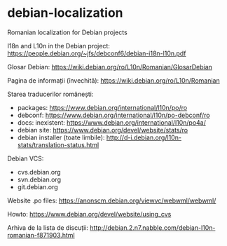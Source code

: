 # debian-localization
Romanian localization for Debian projects

I18n and L10n in the Debian project: https://people.debian.org/~jfs/debconf6/debian-i18n-l10n.pdf

Glosar Debian: https://wiki.debian.org/ro/L10n/Romanian/GlosarDebian

Pagina de informații (învechită): https://wiki.debian.org/ro/L10n/Romanian

Starea traducerilor românești:
* packages: https://www.debian.org/international/l10n/po/ro
* debconf: https://www.debian.org/international/l10n/po-debconf/ro
* docs: inexistent: https://www.debian.org/international/l10n/po4a/
* debian site: https://www.debian.org/devel/website/stats/ro
* debian installer (toate limbile): http://d-i.debian.org/l10n-stats/translation-status.html

Debian VCS:
* cvs.debian.org
* svn.debian.org
* git.debian.org

Website .po files: https://anonscm.debian.org/viewvc/webwml/webwml/

Howto: https://www.debian.org/devel/website/using_cvs

Arhiva de la lista de discuții: http://debian.2.n7.nabble.com/debian-l10n-romanian-f871903.html
